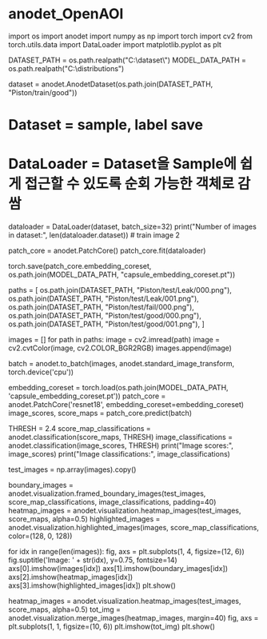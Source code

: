 # anodet_OpenAOI

import os
import anodet
import numpy as np
import torch
import cv2
from torch.utils.data import DataLoader
import matplotlib.pyplot as plt


DATASET_PATH = os.path.realpath("C:\\dataset\\")
MODEL_DATA_PATH = os.path.realpath("C:\\distributions")


dataset = anodet.AnodetDataset(os.path.join(DATASET_PATH, "Piston/train/good"))

# Dataset = sample, label save
# DataLoader = Dataset을 Sample에 쉽게 접근할 수 있도록 순회 가능한 객체로 감쌈
dataloader = DataLoader(dataset, batch_size=32)
print("Number of images in dataset:", len(dataloader.dataset)) # train image 2

patch_core = anodet.PatchCore()
patch_core.fit(dataloader)

torch.save(patch_core.embedding_coreset, os.path.join(MODEL_DATA_PATH, "capsule_embedding_coreset.pt"))

paths = [
    os.path.join(DATASET_PATH, "Piston/test/Leak/000.png"),
    os.path.join(DATASET_PATH, "Piston/test/Leak/001.png"),
    os.path.join(DATASET_PATH, "Piston/test/fail/000.png"),
    os.path.join(DATASET_PATH, "Piston/test/good/000.png"),
    os.path.join(DATASET_PATH, "Piston/test/good/001.png"),
]

images = []
for path in paths:
    image = cv2.imread(path)
    image = cv2.cvtColor(image, cv2.COLOR_BGR2RGB)
    images.append(image)
    
batch = anodet.to_batch(images, anodet.standard_image_transform, torch.device('cpu'))

embedding_coreset = torch.load(os.path.join(MODEL_DATA_PATH, 'capsule_embedding_coreset.pt'))
patch_core = anodet.PatchCore('resnet18', embedding_coreset=embedding_coreset)
image_scores, score_maps = patch_core.predict(batch)

THRESH = 2.4
score_map_classifications = anodet.classification(score_maps, THRESH)
image_classifications = anodet.classification(image_scores, THRESH)
print("Image scores:", image_scores)
print("Image classifications:", image_classifications)

test_images = np.array(images).copy()

boundary_images = anodet.visualization.framed_boundary_images(test_images, score_map_classifications, image_classifications, padding=40)
heatmap_images = anodet.visualization.heatmap_images(test_images, score_maps, alpha=0.5)
highlighted_images = anodet.visualization.highlighted_images(images, score_map_classifications, color=(128, 0, 128))

for idx in range(len(images)):
    fig, axs = plt.subplots(1, 4, figsize=(12, 6))
    fig.suptitle('Image: ' + str(idx), y=0.75, fontsize=14)
    axs[0].imshow(images[idx])
    axs[1].imshow(boundary_images[idx])
    axs[2].imshow(heatmap_images[idx])
    axs[3].imshow(highlighted_images[idx])
    plt.show()


heatmap_images = anodet.visualization.heatmap_images(test_images, score_maps, alpha=0.5)
tot_img = anodet.visualization.merge_images(heatmap_images, margin=40)
fig, axs = plt.subplots(1, 1, figsize=(10, 6))
plt.imshow(tot_img)
plt.show()
